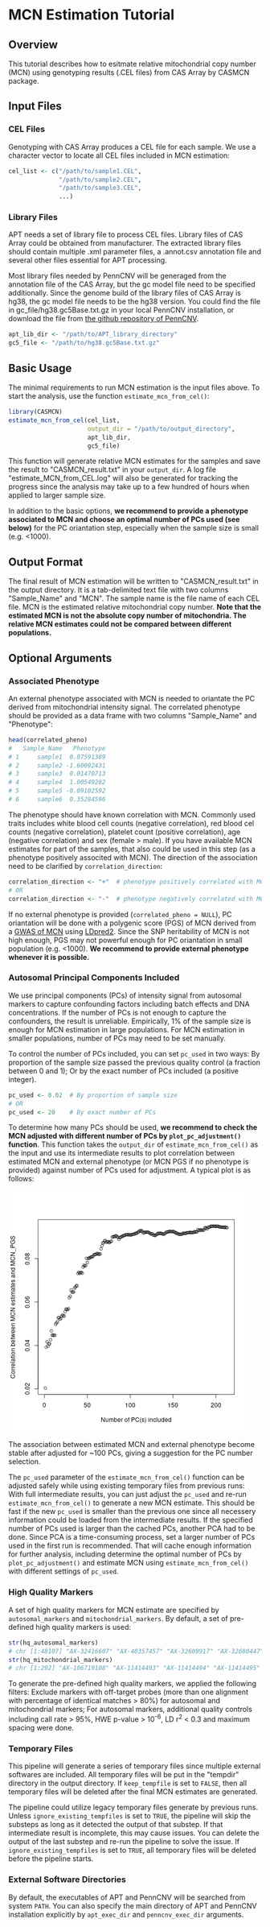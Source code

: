 # MCN Estimation Tutorial

## Overview

This tutorial describes how to esitmate relative mitochondrial copy number (MCN) using genotyping results (.CEL files) from CAS Array by CASMCN package.

## Input Files

### CEL Files

Genotyping with CAS Array produces a CEL file for each sample. We use a character vector to locate all CEL files included in MCN estimation:

```r
cel_list <- c("/path/to/sample1.CEL",
              "/path/to/sample2.CEL",
              "/path/to/sample3.CEL",
              ...)
```

### Library Files

APT needs a set of library file to process CEL files. Library files of CAS Array could be obtained from manufacturer. The extracted library files should contain multiple .xml parameter files, a .annot.csv annotation file and several other files essential for APT processing. 

Most library files needed by PennCNV will be generaged from the annotation file of the CAS Array, but the gc model file need to be specified additionally. Since the genome build of the library files of CAS Array is hg38, the gc model file needs to be the hg38 version. You could find the file in gc_file/hg38.gc5Base.txt.gz in your local PennCNV installation, or download the file from [the github repository of PennCNV](https://github.com/WGLab/PennCNV/blob/master/gc_file/hg38.gc5Base.txt.gz).

```r
apt_lib_dir <- "/path/to/APT_library_directory"
gc5_file <- "/path/to/hg38.gc5Base.txt.gz"
```

## Basic Usage

The minimal requirements to run MCN estimation is the input files above. To start the analysis, use the function `estimate_mcn_from_cel()`:

```r
library(CASMCN)
estimate_mcn_from_cel(cel_list,
                      output_dir = "/path/to/output_directory",
                      apt_lib_dir,
                      gc5_file)
```

This function will generate relative MCN estimates for the samples and save the result to "CASMCN_result.txt" in your `output_dir`. A log file "estimate_MCN_from_CEL.log" will also be generated for tracking the progress since the analysis may take up to a few hundred of hours when applied to larger sample size. 

In addition to the basic options, **we recommend to provide a phenotype associated to MCN and choose an optimal number of PCs used (see below)** for the PC oriantation step, especially when the sample size is small (e.g. <1000).

## Output Format

The final result of MCN estimation will be written to "CASMCN_result.txt" in the output directory. It is a tab-delimited text file with two columns "Sample_Name" and "MCN". The sample name is the file name of each CEL file. MCN is the estimated relative mitochondrial copy number. **Note that the estimated MCN is not the absolute copy number of mitochondria. The relative MCN estimates could not be compared between different populations.**

## Optional Arguments

### Associated Phenotype

An external phenotype associated with MCN is needed to oriantate the PC derived from mitochondrial intensity signal. The correlated phenotype should be provided as a data frame with two columns "Sample_Name" and "Phenotype":

```r
head(correlated_pheno)
#   Sample_Name   Phenotype
# 1     sample1  0.87591389
# 2     sample2 -1.60092431
# 3     sample3  0.01470713
# 4     sample4  1.00549282
# 5     sample5 -0.09102592
# 6     sample6  0.35284596
```

The phenotype should have known correlation with MCN. Commonly used traits includes white blood cell counts (negative correlation), red blood cel counts (negative correlation), platelet count (positive correlation), age (negative correlation) and sex (female > male). If you have available MCN estimates for part of the samples, that also could be used in this step (as a phenotype positively associted with MCN). The direction of the association need to be clarified by `correlation_direction`:

```r
correlation_direction <- "+"  # phenotype positively correlated with MCN
# OR
correlation_direction <- "-"  # phenotype negatively correlated with MCN
```

If no external phenotype is provided (`correlated_pheno = NULL`), PC oriantation will be done with a polygenic score (PGS) of MCN derived from a [GWAS of MCN](https://doi.org/10.1007/s00439-021-02394-w) using [LDpred2](https://doi.org/10.1093/bioinformatics/btaa1029). Since the SNP heritability of MCN is not high enough, PGS may not powerful enough for PC oriantation in small population (e.g. <1000). **We recommend to provide external phenotype whenever it is possible.**

### Autosomal Principal Components Included

We use principal components (PCs) of intensity signal from autosomal markers to capture confounding factors including batch effects and DNA concentrations. If the number of PCs is not enough to capture the confounders, the result is unreliable. Empirically, 1% of the sample size is enough for MCN estimation in large populations. For MCN estimation in smaller populations, number of PCs may need to be set manually.

To control the number of PCs included, you can set `pc_used` in two ways: By proportion of the sample size passed the previous quality control (a fraction between 0 and 1); Or by the exact number of PCs included (a positive integer).

```r
pc_used <- 0.02  # By proportion of sample size
# OR
pc_used <- 20    # By exact number of PCs
```

To determine how many PCs should be used, **we recommend to check the MCN adjusted with different number of PCs by `plot_pc_adjustment()` function**. This function takes the `output_dir` of `estimate_mcn_from_cel()` as the input and use its intermediate results to plot correlation between estimated MCN and external phenotype (or MCN PGS if no phenotype is provided) against number of PCs used for adjustment. A typical plot is as follows:

![pc_adj_plot](tutorial_fig1.png)

The association between estimated MCN and external phenotype become stable after adjusted for ~100 PCs, giving a suggestion for the PC number selection. 

The `pc_used` parameter of the `estimate_mcn_from_cel()` function can be adjusted safely while using existing temporary files from previous runs: With full intermediate results, you can just adjust the `pc_used` and re-run `estimate_mcn_from_cel()` to generate a new MCN estimate. This should be fast if the new `pc_used` is smaller than the previous one since all necessery information could be loaded from the intermediate results. If the specified number of PCs used is larger than the cached PCs, another PCA had to be done. Since PCA is a time-consuming process, set a larger number of PCs used in the first run is recommended. That will cache enough information for further analysis, including determine the optimal number of PCs by `plot_pc_adjustment()` and estimate MCN using `estimate_mcn_from_cel()` with different settings of `pc_used`.

### High Quality Markers

A set of high quality markers for MCN estimate are specified by `autosomal_markers` and `mitochondrial_markers`. By default, a set of pre-defined high quality markers is used: 

```r
str(hq_autosomal_markers)
# chr [1:48107] "AX-32416607" "AX-40357457" "AX-32609917" "AX-32680447" ...
str(hq_mitochondrial_markers)
# chr [1:292] "AX-106719108" "AX-11414493" "AX-11414494" "AX-11414495" ...
```

To generate the pre-defined high quality markers, we applied the following filters: Exclude markers with off-target probes (more than one alignment with percentage of identical matches > 80%) for autosomal and mitochondrial markers; For autosomal markers, additional quality controls including call rate > 95%, HWE p-value > 10<sup>-6</sup>, LD r<sup>2</sup> < 0.3 and maximum spacing were done. 

### Temporary Files

This pipeline will generate a series of temporary files since multiple external softwares are included. All temporary files will be put in the "tempdir\" directory in the output directory. If `keep_tempfile` is set to `FALSE`, then all temporary files will be deleted after the final MCN estimates are generated. 

The pipeline could utilize legacy temporary files generate by previous runs. Unless `ignore_existing_tempfiles` is set to `TRUE`, the pipeline will skip the substeps as long as it detected the output of that substep. If that intermediate result is incomplete, this may cause issues. You can delete the output of the last substep and re-run the pipeline to solve the issue. If `ignore_existing_tempfiles` is set to `TRUE`, all temporary files will be deleted before the pipeline starts.

### External Software Directories

By default, the executables of APT and PennCNV will be searched from system `PATH`. You can also specify the main directory of APT and PennCNV installation explicitly by `apt_exec_dir` and `penncnv_exec_dir` arguments.
